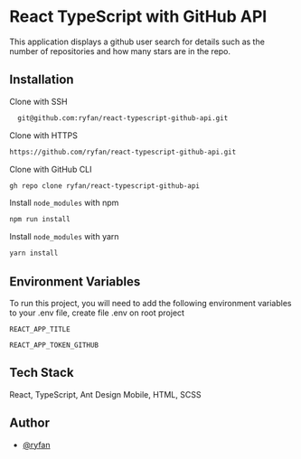 
# React TypeScript with GitHub API

This application displays a github user search for details such as the number of repositories and how many stars are in the repo.

## Installation

Clone with SSH

```bash
  git@github.com:ryfan/react-typescript-github-api.git
```

Clone with HTTPS

```bash
https://github.com/ryfan/react-typescript-github-api.git
```

Clone with GitHub CLI

```bash
gh repo clone ryfan/react-typescript-github-api
```

Install ```node_modules``` with npm
```bash
npm run install
```

Install ```node_modules``` with yarn
```bash
yarn install
```

## Environment Variables

To run this project, you will need to add the following environment variables to your .env file, create file .env on root project

`REACT_APP_TITLE`

`REACT_APP_TOKEN_GITHUB`


## Tech Stack
React, TypeScript, Ant Design Mobile, HTML, SCSS

## Author

- [@ryfan](https://www.github.com/ryfan)